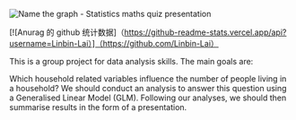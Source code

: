 ![Name the graph - Statistics maths quiz presentation](https://github.com/Linbin-Lai/DAS-Group-01/assets/162216504/f67ee2ea-2dce-4c01-9dbd-b806800d2543)

[![Anurag 的 github 统计数据]（https://github-readme-stats.vercel.app/api?username=Linbin-Lai）]（https://github.com/Linbin-Lai）

This is a group project for data analysis skills. The main goals are:

Which household related variables influence the number of people living in a household?
We should conduct an analysis to answer this question using a Generalised Linear Model (GLM). Following our 
analyses, we should then summarise results in the form of a presentation.

